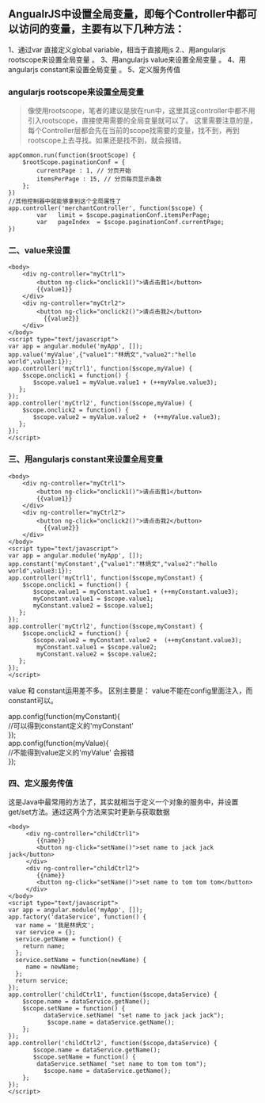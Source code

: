 ## AngualrJS中设置全局变量，即每个Controller中都可以访问的变量，主要有以下几种方法：
1、通过var 直接定义global variable，相当于直接用js
2.、用angularjs rootscope来设置全局变量 。
3、用angularjs value来设置全局变量 。
4、用angularjs constant来设置全局变量 。
5、定义服务传值

### angularjs rootscope来设置全局变量
>  像使用rootscope，笔者的建议是放在run中，这里其这controller中都不用引入rootscope，直接使用需要的全局变量就可以了。
这里需要注意的是，每个Controller层都会先在当前的scope找需要的变量，找不到，再到rootscope上去寻找。如果还是找不到，就会报错。

```
appCommon.run(function($rootScope) {  
    $rootScope.paginationConf = {  
        currentPage : 1, // 分页开始  
        itemsPerPage : 15, // 分页每页显示条数   
    };  
})
//其他控制器中就能够拿到这个全局属性了
app.controller('merchantController', function($scope) {  
        var   limit = $scope.paginationConf.itemsPerPage;  
        var   pageIndex  = $scope.paginationConf.currentPage;  
})
```

### 二、value来设置
```
<body>  
    <div ng-controller="myCtrl1">  
        <button ng-click="onclick1()">请点击我1</button>  
        {{value1}}  
    </div>  
    <div ng-controller="myCtrl2">  
        <button ng-click="onclick2()">请点击我2</button>  
          {{value2}}  
    </div>  
</body>  
<script type="text/javascript">  
var app = angular.module('myApp', []);  
app.value('myValue',{"value1":"林炳文","value2":"hello world",value3:1});    
app.controller('myCtrl1', function($scope,myValue) {  
    $scope.onclick1 = function() {  
       $scope.value1 = myValue.value1 + (++myValue.value3);  
   };  
});  
app.controller('myCtrl2', function($scope,myValue) {  
    $scope.onclick2 = function() {  
       $scope.value2 = myValue.value2 +  (++myValue.value3);  
   };  
});  
</script>
```


### 三、用angularjs constant来设置全局变量

```
<body>  
    <div ng-controller="myCtrl1">  
        <button ng-click="onclick1()">请点击我1</button>  
        {{value1}}  
    </div>  
    <div ng-controller="myCtrl2">  
        <button ng-click="onclick2()">请点击我2</button>  
          {{value2}}  
    </div>  
</body>  
<script type="text/javascript">  
var app = angular.module('myApp', []);  
app.constant('myConstant',{"value1":"林炳文","value2":"hello world",value3:1});    
app.controller('myCtrl1', function($scope,myConstant) {  
    $scope.onclick1 = function() {  
       $scope.value1 = myConstant.value1 + (++myConstant.value3);  
       myConstant.value1 = $scope.value1;  
       myConstant.value2 = $scope.value1;  
   };  
});  
app.controller('myCtrl2', function($scope,myConstant) {  
    $scope.onclick2 = function() {  
       $scope.value2 = myConstant.value2 +  (++myConstant.value3);  
        myConstant.value1 = $scope.value2;  
        myConstant.value2 = $scope.value2;  
   };  
});  
</script> 
```
value 和 constant运用差不多。 
 区别主要是： value不能在config里面注入，而constant可以。

app.config(function(myConstant){  
//可以得到constant定义的'myConstant'  
});  
app.config(function(myValue){  
//不能得到value定义的'myValue'   会报错  
});  

### 四、定义服务传值
这是Java中最常用的方法了，其实就相当于定义一个对象的服务中，并设置get/set方法。通过这两个方法来实时更新与获取数据
```
<body>  
     <div ng-controller="childCtrl1">  
        {{name}}  
        <button ng-click="setName()">set name to jack jack jack</button>  
     </div>  
     <div ng-controller="childCtrl2">  
        {{name}}  
        <button ng-click="setName()">set name to tom tom tom</button>  
     </div>  
</body>  
<script type="text/javascript">  
var app = angular.module('myApp', []);  
app.factory('dataService', function() {  
  var name = '我是林炳文';  
  var service = {};  
  service.getName = function() {  
    return name;  
  };  
  service.setName = function(newName) {  
     name = newName;  
  };  
  return service;  
});  
app.controller('childCtrl1', function($scope,dataService) {  
    $scope.name = dataService.getName();  
    $scope.setName = function() {  
          dataService.setName( "set name to jack jack jack");  
           $scope.name = dataService.getName();  
    };  
});  
app.controller('childCtrl2', function($scope,dataService) {  
       $scope.name = dataService.getName();  
       $scope.setName = function() {  
        dataService.setName( "set name to tom tom tom");  
          $scope.name = dataService.getName();  
    };  
});  
</script>  
```


